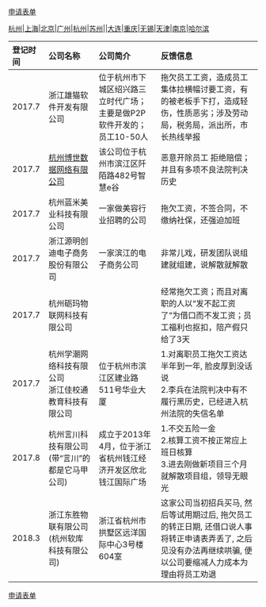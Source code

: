 [申请表单](http://yingkebao.top/web/formview/5c0cecc075a03c462fcb1718)

[杭州](/)|[上海](/)|[北京](/)|[广州](/)|[杭州](/)|[苏州](/)||[大连](/)|[重庆](/)|[无锡](/)|[天津](/)|[南京](/)|[哈尔滨](/)

|登记时间|公司名称|公司简介|反馈信息|
|:----|:------|:------|:----|
|2017.7|浙江雄猫软件开发有限公司|位于杭州市下城区绍兴路三立时代广场；主要是做P2P软件开发的；员工10-50人|拖欠员工工资，造成员工集体拉横幅讨要工资，有的被老板手下打，造成轻伤，性质恶劣；涉及劳动局，税务局，派出所，市长热线举报|
|2017.7|[杭州博世数据网络有限公司](https://www.qixin.com/company/cc2b20ed-b5db-4416-bb2a-07006273a69b)|该公司位于杭州市滨江区阡陌路482号智慧e谷|恶意开除员工 拒绝赔偿；并且有多项不良法院判决历史|
|2017.7|杭州蓝米美业科技有限公司|一家做美容行业招聘的公司|拖欠工资，不签合同，不缴纳社保，还强迫加班|
|2017.7|浙江源明创迪电子商务股份有限公司|一家滨江的电子商务公司|非常儿戏，研发团队说组建就组建，说解散就解散|
|2017.7|杭州砺玛物联网科技有限公司||经常拖欠工资；而且对离职的人以“发不起工资了”为借口而不发工资；员工福利也抠扣，陪产假只给了3天|
|2017.7|杭州学潮网络科技有限公司<br>浙江佳校通教育科技有限公司|位于杭州市滨江区建业路511号华业大厦|1.对离职员工拖欠工资达半年到一年, 脸皮厚到没话说<br>2.李兵在法院判决中有不履行黑历史，已经进入杭州法院的失信名单|
|2017.8|杭州言川科技有限公司(带“言川”的都是它马甲公司)|成立于2013年4月，位于浙江省杭州钱江经济开发区欣北钱江国际广场|1.不交五险一金<br>2.核算工资不按正常应上班日核算<br>3.进去刚做新项目三个月就解散项目组，领导无眼光|
|2018.3|浙江东胜物联有限公司(杭州软库科技有限公司)|浙江省杭州市拱墅区远洋国际中心3号楼604室|这家公司当初招兵买马, 然后等试用期过后, 拖欠员工的转正日期, 还借口说人事将转正申请表弄丢了, 之后见没有办法再继续哄骗, 便以公司要缩减人力成本为理由将员工劝退|

[申请表单](http://yingkebao.top/web/formview/5c0cecc075a03c462fcb1718)
